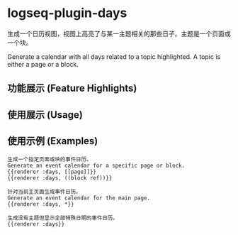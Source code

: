 # logseq-plugin-days

生成一个日历视图，视图上高亮了与某一主题相关的那些日子。主题是一个页面或一个块。

Generate a calendar with all days related to a topic highlighted. A topic is either a page or a block.

## 功能展示 (Feature Highlights)

## 使用展示 (Usage)

## 使用示例 (Examples)

```
生成一个指定页面或块的事件日历。
Generate an event calendar for a specific page or block.
{{renderer :days, [[page]]}}
{{renderer :days, ((block ref))}}

针对当前主页面生成事件日历。
Generate an event calendar for the main page.
{{renderer :days, *}}

生成没有主题但显示全部特殊日期的事件日历。
{{renderer :days}}
```
